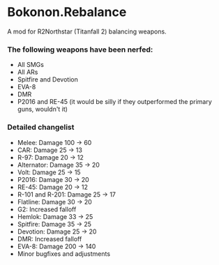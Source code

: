 # Bokonon.Rebalance
A mod for R2Northstar (Titanfall 2) balancing weapons.

### The following weapons have been nerfed:

- All SMGs<br>
- All ARs<br>
- Spitfire and Devotion<br>
- EVA-8<br>
- DMR<br>
- P2016 and RE-45 (it would be silly if they outperformed the primary guns, wouldn't it)<br>

### Detailed changelist

- Melee: Damage 100 -> 60
- CAR: Damage 25 -> 13
- R-97: Damage 20 -> 12
- Alternator: Damage 35 -> 20
- Volt: Damage 25 -> 15
- P2016: Damage 30 -> 20
- RE-45: Damage 20 -> 12
- R-101 and R-201: Damage 25 -> 17
- Flatline: Damage 30 -> 20
- G2: Increased falloff
- Hemlok: Damage 33 -> 25
- Spitfire: Damage 35 -> 25
- Devotion: Damage 25 -> 20
- DMR: Increased falloff
- EVA-8: Damage 200 -> 140
- Minor bugfixes and adjustments
